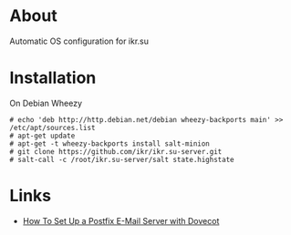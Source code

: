 # About

Automatic OS configuration for ikr.su

# Installation

On Debian Wheezy

    # echo 'deb http://http.debian.net/debian wheezy-backports main' >> /etc/apt/sources.list
    # apt-get update
    # apt-get -t wheezy-backports install salt-minion
    # git clone https://github.com/ikr/ikr.su-server.git
    # salt-call -c /root/ikr.su-server/salt state.highstate

# Links

* [How To Set Up a Postfix E-Mail Server with Dovecot](https://www.digitalocean.com/community/tutorials/how-to-set-up-a-postfix-e-mail-server-with-dovecot)
